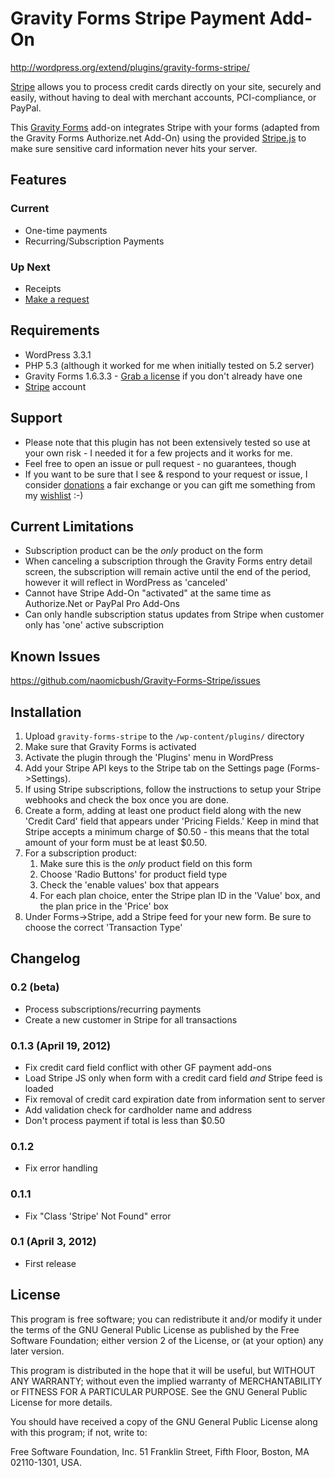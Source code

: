 # Gravity Forms Stripe Payment Add-On
http://wordpress.org/extend/plugins/gravity-forms-stripe/

[Stripe](https://stripe.com) allows you to process credit cards directly on your site, securely and easily, without having to deal with merchant accounts, PCI-compliance, or PayPal.

This [Gravity Forms](http://naomicbush.com/getgravityforms) add-on integrates Stripe with your forms (adapted from the Gravity Forms Authorize.net Add-On) using the provided [Stripe.js](https://stripe.com/docs/stripe.js) to make sure sensitive card information never hits your server.

## Features
### Current
* One-time payments
* Recurring/Subscription Payments

### Up Next
* Receipts
* [Make a request](http://naomicbush.com/gravity-forms-stripe-add-on/)

## Requirements
* WordPress 3.3.1
* PHP 5.3 (although it worked for me when initially tested on 5.2 server)
* Gravity Forms 1.6.3.3 - [Grab a license](http://naomicbush.com/getgravityforms "purchase Gravity Forms!") if you don't already have one
* [Stripe](https://stripe.com) account

## Support
* Please note that this plugin has not been extensively tested so use at your own risk - I needed it for a few projects and it works for me.
* Feel free to open an issue or pull request - no guarantees, though
* If you want to be sure that I see & respond to your request or issue, I consider [donations](http://naomicbush.com) a fair exchange or you can gift me something from my [wishlist](http://amzn.com/w/AHME2QWE75ES) :-)

## Current Limitations
* Subscription product can be the *only* product on the form
* When canceling a subscription through the Gravity Forms entry detail screen, the subscription will remain active until the end of the period, however it will reflect in WordPress as 'canceled'
* Cannot have Stripe Add-On "activated" at the same time as Authorize.Net or PayPal Pro Add-Ons
* Can only handle subscription status updates from Stripe when customer only has 'one' active subscription

## Known Issues
https://github.com/naomicbush/Gravity-Forms-Stripe/issues

## Installation

1. Upload `gravity-forms-stripe` to the `/wp-content/plugins/` directory
2. Make sure that Gravity Forms is activated
3. Activate the plugin through the 'Plugins' menu in WordPress
4. Add your Stripe API keys to the Stripe tab on the Settings page (Forms->Settings).
5. If using Stripe subscriptions, follow the instructions to setup your Stripe webhooks and check the box once you are done.
6. Create a form, adding at least one product field along with the new 'Credit Card' field that appears under 'Pricing Fields.' Keep in mind that Stripe accepts a minimum charge of $0.50 - this means that the total amount of your form must be at least $0.50.
7. For a subscription product:
    1. Make sure this is the *only* product field on this form
    2. Choose 'Radio Buttons' for product field type
    3. Check the 'enable values' box that appears
    4. For each plan choice, enter the Stripe plan ID in the 'Value' box, and the plan price in the 'Price' box
8. Under Forms->Stripe, add a Stripe feed for your new form. Be sure to choose the correct 'Transaction Type'

## Changelog
### 0.2 (beta)
* Process subscriptions/recurring payments
* Create a new customer in Stripe for all transactions

### 0.1.3 (April 19, 2012)
* Fix credit card field conflict with other GF payment add-ons
* Load Stripe JS only when form with a credit card field *and* Stripe feed is loaded
* Fix removal of credit card expiration date from information sent to server
* Add validation check for cardholder name and address
* Don't process payment if total is less than $0.50

### 0.1.2
* Fix error handling

### 0.1.1
* Fix "Class 'Stripe' Not Found" error

### 0.1 (April 3, 2012)
* First release

## License
This program is free software; you can redistribute it and/or modify it under the terms of the GNU General Public License as published by the Free Software Foundation; either version 2 of the License, or (at your option) any later version.

This program is distributed in the hope that it will be useful, but WITHOUT ANY WARRANTY; without even the implied warranty of MERCHANTABILITY or FITNESS FOR A PARTICULAR PURPOSE. See the GNU General Public License for more details.

You should have received a copy of the GNU General Public License along with this program; if not, write to:

Free Software Foundation, Inc. 51 Franklin Street, Fifth Floor, Boston, MA 02110-1301, USA.